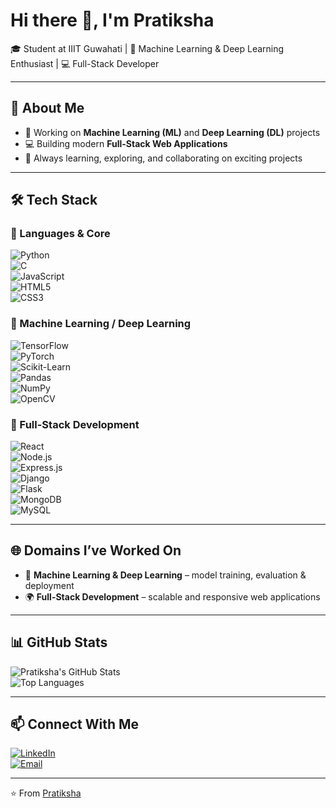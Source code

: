 # Hi there 👋, I'm Pratiksha  

🎓 Student at IIIT Guwahati | 🤖 Machine Learning & Deep Learning Enthusiast | 💻 Full-Stack Developer  

---

## 🚀 About Me  
- 🔬 Working on **Machine Learning (ML)** and **Deep Learning (DL)** projects  
- 💻 Building modern **Full-Stack Web Applications**  
- 🌱 Always learning, exploring, and collaborating on exciting projects  

---

## 🛠️ Tech Stack  

### 🔹 Languages & Core  
![Python](https://img.shields.io/badge/Python-3776AB?logo=python&logoColor=white)  
![C](https://img.shields.io/badge/C-00599C?logo=c&logoColor=white)  
![JavaScript](https://img.shields.io/badge/JavaScript-F7DF1E?logo=javascript&logoColor=black)  
![HTML5](https://img.shields.io/badge/HTML5-E34F26?logo=html5&logoColor=white)  
![CSS3](https://img.shields.io/badge/CSS3-1572B6?logo=css3&logoColor=white)  

### 🔹 Machine Learning / Deep Learning  
![TensorFlow](https://img.shields.io/badge/TensorFlow-FF6F00?logo=tensorflow&logoColor=white)  
![PyTorch](https://img.shields.io/badge/PyTorch-EE4C2C?logo=pytorch&logoColor=white)  
![Scikit-Learn](https://img.shields.io/badge/Scikit--Learn-F7931E?logo=scikit-learn&logoColor=white)  
![Pandas](https://img.shields.io/badge/Pandas-150458?logo=pandas&logoColor=white)  
![NumPy](https://img.shields.io/badge/Numpy-013243?logo=numpy&logoColor=white)  
![OpenCV](https://img.shields.io/badge/OpenCV-5C3EE8?logo=opencv&logoColor=white)  

### 🔹 Full-Stack Development  
![React](https://img.shields.io/badge/React-20232A?logo=react&logoColor=61DAFB)  
![Node.js](https://img.shields.io/badge/Node.js-339933?logo=node.js&logoColor=white)  
![Express.js](https://img.shields.io/badge/Express.js-000000?logo=express&logoColor=white)  
![Django](https://img.shields.io/badge/Django-092E20?logo=django&logoColor=white)  
![Flask](https://img.shields.io/badge/Flask-000000?logo=flask&logoColor=white)  
![MongoDB](https://img.shields.io/badge/MongoDB-47A248?logo=mongodb&logoColor=white)  
![MySQL](https://img.shields.io/badge/MySQL-4479A1?logo=mysql&logoColor=white)  

---

## 🌐 Domains I’ve Worked On  
- 🤖 **Machine Learning & Deep Learning** – model training, evaluation & deployment  
- 🌍 **Full-Stack Development** – scalable and responsive web applications  

---

## 📊 GitHub Stats  
![Pratiksha's GitHub Stats](https://github-readme-stats.vercel.app/api?username=your-username&show_icons=true&theme=radical)  
![Top Languages](https://github-readme-stats.vercel.app/api/top-langs/?username=your-username&layout=compact&theme=radical)  

---

## 📫 Connect With Me  
[![LinkedIn](https://img.shields.io/badge/LinkedIn-blue?logo=linkedin&logoColor=white)](https://www.linkedin.com/in/your-link)  
[![Email](https://img.shields.io/badge/Email-red?logo=gmail&logoColor=white)](mailto:your-email@gmail.com)  

---
⭐️ From [Pratiksha](https://github.com/your-username)

